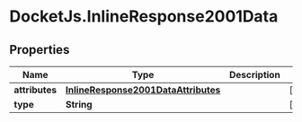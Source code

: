 # DocketJs.InlineResponse2001Data

## Properties

Name | Type | Description | Notes
------------ | ------------- | ------------- | -------------
**attributes** | [**InlineResponse2001DataAttributes**](InlineResponse2001DataAttributes.md) |  | [optional] 
**type** | **String** |  | [optional] 


